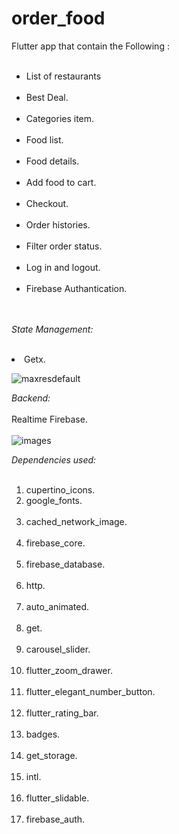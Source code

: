 # order_food

Flutter  app that  contain the Following :<br><br>

<ul>
<li> List of restaurants</li><br>
<li> Best Deal.</li><br>
<li> Categories item.</li><br>
<li> Food list.</li><br>
<li>Food details.</li><br>
<li>Add food to cart.</li><br>
<li>Checkout.</li><br>
<li>Order histories.</li><br>
<li>Filter order status.</li><br>
<li>Log in and logout.</li><br>
<li>Firebase Authantication.</li><br><br>
  </ul>

<i> State Management:</i><br><br>
  </ul><li> Getx.<br>  </li></ul>

![maxresdefault](https://user-images.githubusercontent.com/31691963/172844958-8c62d8c2-256c-44e8-802d-a23bbb8d2515.jpg)

<i>Backend:</i><br><br>
Realtime Firebase.<br><br>
![images](https://user-images.githubusercontent.com/31691963/172837266-dbd185a7-d51a-4ee5-b1c8-9fe26d2a5700.jpg)


<i>Dependencies used:</i><br><br>
 <ol> <li>cupertino_icons.<br>
  <li>google_fonts.</li><br>
  <li>cached_network_image.</li><br> 
 <li>firebase_core.</li><br>
  <li>firebase_database.</li><br>
  <li>http.</li><br>
 <li>auto_animated.</li><br>
  <li>get.</li><br>
 <li>carousel_slider.</li><br>
 <li>flutter_zoom_drawer.</li><br>
 <li>flutter_elegant_number_button.</li><br>
 <li>flutter_rating_bar.</li><br>
 <li>badges.</li><br>
 <li>get_storage.</li><br>
 <li>intl.</li><br>
 <li>flutter_slidable.</li><br>
 <li>firebase_auth.</li><br>
</ol>
